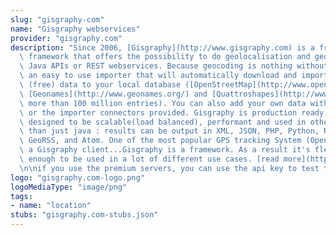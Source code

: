 ```yaml
---
slug: "gisgraphy-com"
name: "Gisgraphy webservices"
provider: "gisgraphy.com"
description: "Since 2006, [Gisgraphy](http://www.gisgraphy.com) is a free, open source\
  \ framework that offers the possibility to do geolocalisation and geocoding via\
  \ Java APIs or REST webservices. Because geocoding is nothing without data, it provides\
  \ an easy to use importer that will automatically download and import the necessary\
  \ (free) data to your local database ([OpenStreetMap](http://www.openstreetmap.org/),\
  \ [Geonames](http://www.geonames.org/) and [Quattroshapes](http://www.quattroshapes.com/):\
  \ more than 100 million entries). You can also add your own data with the Web interface\
  \ or the importer connectors provided. Gisgraphy is production ready, and has been\
  \ designed to be scalable(load balanced), performant and used in other languages\
  \ than just java : results can be output in XML, JSON, PHP, Python, Ruby, YAML,\
  \ GeoRSS, and Atom. One of the most popular GPS tracking System (OpenGTS) also includes\
  \ a Gisgraphy client...Gisgraphy is a framework. As a result it's flexible and powerful\
  \ enough to be used in a lot of different use cases. [read more](http://www.gisgraphy.com)\n\
  \n\nif you use the premium servers, you can use the api key to test the webservices\n"
logo: "gisgraphy.com-logo.png"
logoMediaType: "image/png"
tags:
- name: "location"
stubs: "gisgraphy.com-stubs.json"
---
```

